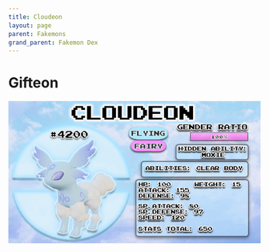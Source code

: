 ```yaml
---
title: Cloudeon
layout: page
parent: Fakemons
grand_parent: Fakemon Dex
---
```


# Gifteon

![Image](/fakemon_pics/cloudeon.png)

